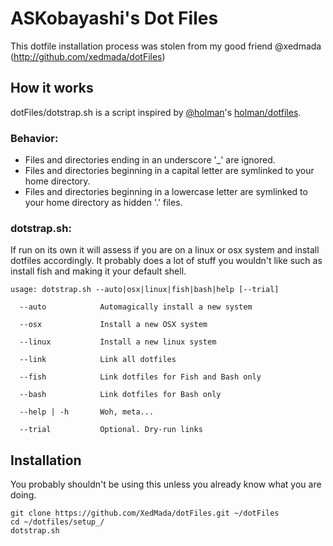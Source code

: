 # ASKobayashi's Dot Files
This dotfile installation process was stolen from my good friend @xedmada (http://github.com/xedmada/dotFiles)

## How it works
dotFiles/dotstrap.sh is a script inspired by [@holman](https://github.com/holman)'s [holman/dotfiles](https://github.com/holman/dotfiles).

### Behavior:
- Files and directories ending in an underscore '_' are ignored.
- Files and directories beginning in a capital letter are symlinked to your home directory.
- Files and directories beginning in a lowercase letter are symlinked to your home directory as hidden '.' files.


### dotstrap.sh:
If run on its own it will assess if you are on a linux or osx system and install dotfiles accordingly. It probably does a lot of stuff you wouldn't like such as install fish and making it your default shell.


    usage: dotstrap.sh --auto|osx|linux|fish|bash|help [--trial]

      --auto            Automagically install a new system

      --osx             Install a new OSX system

      --linux           Install a new linux system

      --link            Link all dotfiles

      --fish            Link dotfiles for Fish and Bash only

      --bash            Link dotfiles for Bash only

      --help | -h       Woh, meta...

      --trial           Optional. Dry-run links



## Installation

You probably shouldn't be using this unless you already know what you are doing.

	git clone https://github.com/XedMada/dotFiles.git ~/dotFiles
	cd ~/dotfiles/setup_/
    dotstrap.sh

